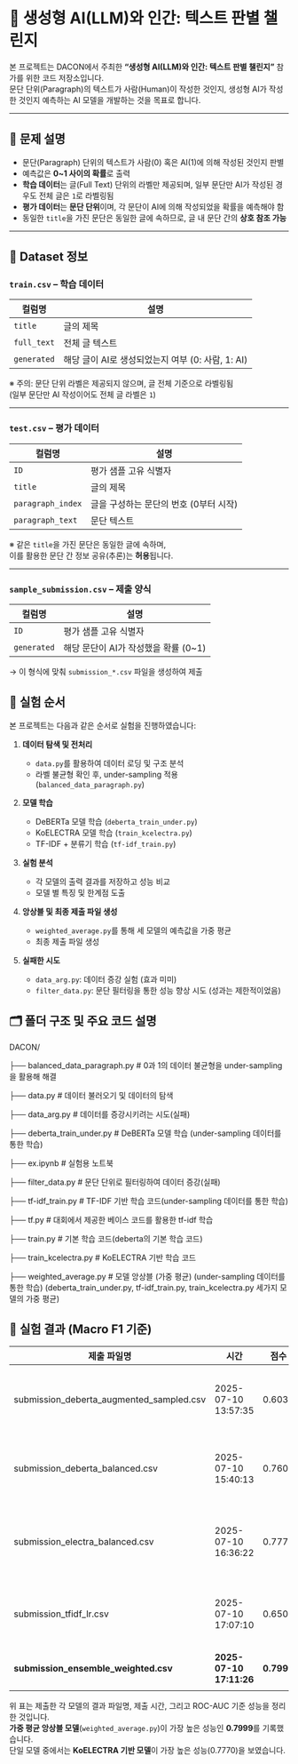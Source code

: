 # 📘 생성형 AI(LLM)와 인간: 텍스트 판별 챌린지

본 프로젝트는 DACON에서 주최한 **“생성형 AI(LLM)와 인간: 텍스트 판별 챌린지”** 참가를 위한 코드 저장소입니다.  
문단 단위(Paragraph)의 텍스트가 사람(Human)이 작성한 것인지, 생성형 AI가 작성한 것인지 예측하는 AI 모델을 개발하는 것을 목표로 합니다.

---

## 🧩 문제 설명

- 문단(Paragraph) 단위의 텍스트가 사람(0) 혹은 AI(1)에 의해 작성된 것인지 판별
- 예측값은 **0~1 사이의 확률**로 출력
- **학습 데이터**는 글(Full Text) 단위의 라벨만 제공되며, 일부 문단만 AI가 작성된 경우도 전체 글은 `1`로 라벨링됨
- **평가 데이터**는 **문단 단위**이며, 각 문단이 AI에 의해 작성되었을 확률을 예측해야 함
- 동일한 `title`을 가진 문단은 동일한 글에 속하므로, 글 내 문단 간의 **상호 참조 가능**

---

## 📂 Dataset 정보

###  `train.csv` – 학습 데이터

| 컬럼명      | 설명                                  |
|-------------|---------------------------------------|
| `title`     | 글의 제목                             |
| `full_text` | 전체 글 텍스트                        |
| `generated` | 해당 글이 AI로 생성되었는지 여부 (0: 사람, 1: AI) |

※ 주의: 문단 단위 라벨은 제공되지 않으며, 글 전체 기준으로 라벨링됨  
(일부 문단만 AI 작성이어도 전체 글 라벨은 `1`)

---

###  `test.csv` – 평가 데이터

| 컬럼명             | 설명                              |
|--------------------|-----------------------------------|
| `ID`               | 평가 샘플 고유 식별자             |
| `title`            | 글의 제목                         |
| `paragraph_index`  | 글을 구성하는 문단의 번호 (0부터 시작) |
| `paragraph_text`   | 문단 텍스트                       |

※ 같은 `title`을 가진 문단은 동일한 글에 속하며,  
이를 활용한 문단 간 정보 공유(추론)는 **허용**됩니다.

---

###  `sample_submission.csv` – 제출 양식

| 컬럼명      | 설명                                  |
|-------------|---------------------------------------|
| `ID`        | 평가 샘플 고유 식별자                 |
| `generated` | 해당 문단이 AI가 작성했을 확률 (0~1) |

→ 이 형식에 맞춰 `submission_*.csv` 파일을 생성하여 제출


## 🔬 실험 순서

본 프로젝트는 다음과 같은 순서로 실험을 진행하였습니다:

1. **데이터 탐색 및 전처리**
   - `data.py`를 활용하여 데이터 로딩 및 구조 분석
   - 라벨 불균형 확인 후, under-sampling 적용 (`balanced_data_paragraph.py`)

2. **모델 학습**
   - DeBERTa 모델 학습 (`deberta_train_under.py`)
   - KoELECTRA 모델 학습 (`train_kcelectra.py`)
   - TF-IDF + 분류기 학습 (`tf-idf_train.py`)

3. **실험 분석**
   - 각 모델의 출력 결과를 저장하고 성능 비교
   - 모델 별 특징 및 한계점 도출

4. **앙상블 및 최종 제출 파일 생성**
   - `weighted_average.py`를 통해 세 모델의 예측값을 가중 평균
   - 최종 제출 파일 생성

5. **실패한 시도**
   - `data_arg.py`: 데이터 증강 실험 (효과 미미)
   - `filter_data.py`: 문단 필터링을 통한 성능 향상 시도 (성과는 제한적이었음)


## 🗂️ 폴더 구조 및 주요 코드 설명

DACON/

├── balanced_data_paragraph.py # 0과 1의 데이터 불균형을 under-sampling을 활용해 해결

├── data.py # 데이터 불러오기 및 데이터의 탐색

├── data_arg.py # 데이터를 증강시키려는 시도(실패)

├── deberta_train_under.py # DeBERTa 모델 학습 (under-sampling 데이터를 통한 학습)

├── ex.ipynb # 실험용 노트북

├── filter_data.py # 문단 단위로 필터링하여 데이터 증강(실패)

├── tf-idf_train.py # TF-IDF 기반 학습 코드(under-sampling 데이터를 통한 학습)

├── tf.py # 대회에서 제공한 베이스 코드를 활용한 tf-idf 학습

├── train.py # 기본 학습 코드(deberta의 기본 학습 코드)

├── train_kcelectra.py # KoELECTRA 기반 학습 코드

├── weighted_average.py # 모델 앙상블 (가중 평균) (under-sampling 데이터를 통한 학습) (deberta_train_under.py, tf-idf_train.py, train_kcelectra.py 세가지 모델의 가중 평균)


## 🧪 실험 결과 (Macro F1 기준)

| 제출 파일명                                 | 시간                     | 점수          | 설명                                      |
|------------------------------------------|-------------------------|--------------|----------------------------------------- |
| submission_deberta_augmented_sampled.csv | 2025-07-10 13:57:35     | 0.6034       | 증강 + 샘플링 데이터로 학습한 DeBERTa 학습 결과              |
| submission_deberta_balanced.csv          | 2025-07-10 15:40:13     | 0.7607       | Under-sampling 데이터로 학습한 DeBERTa 모델              |
| submission_electra_balanced.csv          | 2025-07-10 16:36:22     | 0.7770       | Under-sampling 데이터로 학습한 KoELECTRA 모델            |
| submission_tfidf_lr.csv                  | 2025-07-10 17:07:10     | 0.6507       | Under-sampling 데이터로 학습한 TF-IDF + LogisticReg.    |
| **submission_ensemble_weighted.csv**     | **2025-07-10 17:11:26** | **0.7999**   | 세 모델 앙상블 (가중 평균)                     |

위 표는 제출한 각 모델의 결과 파일명, 제출 시간, 그리고 ROC-AUC 기준 성능을 정리한 것입니다.  
**가중 평균 앙상블 모델**(`weighted_average.py`)이 가장 높은 성능인 **0.7999**를 기록했습니다.  
단일 모델 중에서는 **KoELECTRA 기반 모델**이 가장 높은 성능(0.7770)을 보였습니다.


